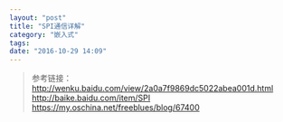 ```yaml
---
layout: "post"
title: "SPI通信详解"
category: "嵌入式"
tags: 
date: "2016-10-29 14:09"
---
```




<!-- more -->




> 参考链接：
> http://wenku.baidu.com/view/2a0a7f9869dc5022abea001d.html
> http://baike.baidu.com/item/SPI
> https://my.oschina.net/freeblues/blog/67400
